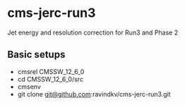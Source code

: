 # cms-jerc-run3
Jet energy and resolution correction for Run3 and Phase 2

## Basic setups 
* cmsrel CMSSW_12_6_0
* cd CMSSW_12_6_0/src
* cmsenv
* git clone git@github.com:ravindkv/cms-jerc-run3.git
